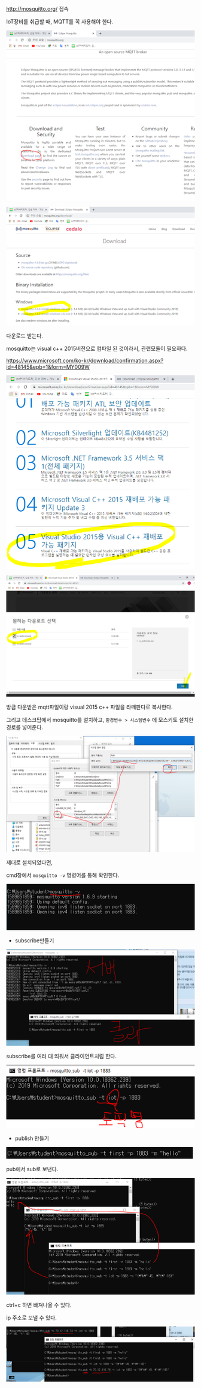 http://mosquitto.org/ 접속

IoT장비를 취급할 때, MQTT를 꼭 사용해야 한다. 

![image-20200519100740478](images/image-20200519100740478.png)

![image-20200519100831645](images/image-20200519100831645.png)

다운로드 받는다. 



mosquitto는 visual c++ 2015버전으로 컴파일 된 것이라서, 관련모듈이 필요하다.

https://www.microsoft.com/ko-kr/download/confirmation.aspx?id=48145&epb=1&form=MY009W

![image-20200519101122040](images/image-20200519101122040.png)

![image-20200519101157678](images/image-20200519101157678.png)





방금 다운받은 mqtt파일이랑 visual 2015 c++ 파일을 라떼판다로 복사한다.



그리고 데스크탑에서 mosquitto를 설치하고, `환경변수 > 시스템변수` 에 모스키토 설치한 경로를 넣어준다. 

![image-20200519102503168](images/image-20200519102503168.png)



제대로 설치되었다면, 

cmd창에서 `mosquitto -v` 명령어를 통해 확인한다.

![image-20200519103126463](images/image-20200519103126463.png)





* subscribe만들기

![image-20200519103518682](images/image-20200519103518682.png)

subscribe를 여러 대 띄워서 클라이언트처럼 한다.

![image-20200519103619746](images/image-20200519103619746.png)





* publish 만들기

![image-20200519104529836](images/image-20200519104529836.png)



pub에서 sub로 보낸다.

![image-20200519104504485](images/image-20200519104504485.png)



ctrl+c 하면 빠져나올 수 있다. 



ip 주소로 보낼 수 있다. 

![image-20200519104806790](images/image-20200519104806790.png)